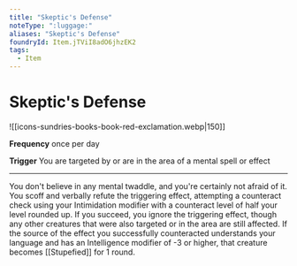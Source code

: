 ```yaml
---
title: "Skeptic's Defense"
noteType: ":luggage:"
aliases: "Skeptic's Defense"
foundryId: Item.jTViI8adO6jhzEK2
tags:
  - Item
---
```


# Skeptic's Defense
![[icons-sundries-books-book-red-exclamation.webp|150]]

**Frequency** once per day

**Trigger** You are targeted by or are in the area of a mental spell or effect

* * *

You don't believe in any mental twaddle, and you're certainly not afraid of it. You scoff and verbally refute the triggering effect, attempting a counteract check using your Intimidation modifier with a counteract level of half your level rounded up. If you succeed, you ignore the triggering effect, though any other creatures that were also targeted or in the area are still affected. If the source of the effect you successfully counteracted understands your language and has an Intelligence modifier of -3 or higher, that creature becomes [[Stupefied]] for 1 round.
